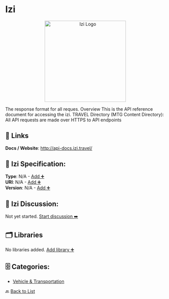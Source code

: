 # Izi
<p align="center">
    <img width="256" src="https://raw.githubusercontent.com/apis-list/apis-list/main/apis/izi/logo_256x256.png" alt="Izi Logo"/>
</p>
The response format for all reques. Overview This is the API reference document for accessing the izi. TRAVEL Directory (MTG Content Directory): All API requests are made over HTTPS to API endpoints

##  🔗 Links
**Docs / Website**: http://api-docs.izi.travel/

## 🧬 Izi Specification:
**Type**: N/A - [Add ➕](https://github.com/apis-list/apis-list/edit/main/apis.yaml#L10570)  
**URI**: N/A - [Add ➕](https://github.com/apis-list/apis-list/edit/main/apis.yaml#L10570)  
**Version**: N/A - [Add ➕](https://github.com/apis-list/apis-list/edit/main/apis.yaml#L10570)

## 💬 Izi Discussion:
Not yet started. [Start discussion ➡️](https://github.com/apis-list/apis-list/discussions/new)

## 🗂️ Libraries

No libraries added. [Add library ➕](https://github.com/apis-list/apis-list/edit/main/apis.yaml#L10570)    


## 🗄️ Categories:
- [Vehicle & Transportation](https://github.com/apis-list/apis-list#vehicle--transportation-)

🔙  [Back to List](https://github.com/apis-list/apis-list)
